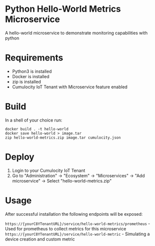 # Python Hello-World Metrics Microservice
A hello-world microservice to demonstrate monitoring capabilities with python

# Requirements

* Python3 is installed
* Docker is installed
* zip is installed
* Cumulocity IoT Tenant with Microservice feature enabled

# Build

In a shell of your choice run:

```console
docker build . -t hello-world
docker save hello-world > image.tar
zip hello-world-metrics.zip image.tar cumulocity.json
```

# Deploy

1. Login to your Cumulocity IoT Tenant
2. Go to "Administration" -> "Ecosystem" -> "Microservices" -> "Add microservice" -> Select "hello-world-metrics.zip"

# Usage
After successful installation the following endpoints will be exposed:

`https://{yourC8YTenantURL}/service/hello-world-metrics/prometheus` - Used for prometheus to collect metrics for this microservice
`https://{yourC8YTenantURL}/service/hello-world-metric` - Simulating a device creation and custom metric
